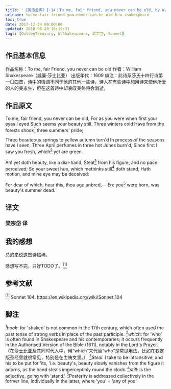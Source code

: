 ```yaml
---
title: '《英诗金库》I-14：To me, fair friend, you never can be old, by W. Shakespeare'
urlname: to-me-fair-friend-you-never-can-be-old-b-w-shakespeare
toc: true
date: 2017-12-24 00:00:00
updated: 2018-06-28 16:15:31
tags: [GoldenTreasury, W.Shakespeare, 梁宗岱, Sonnet]
---
```


## 作品基本信息

作品名称：To me, fair Friend, you never can be old
作者：William Shakespeare（威廉·莎士比亚）
出版年代：1609
编注：此诗系莎氏十四行诗第一〇四首，诗中的情调不同于他的其他一些诗。诗人在有些诗中想用诗来使他所爱的人的美永生，但在这首诗中却哀叹美终将会消逝。

## 作品原文

To me, fair friend, you never can be old,
For as you were when first your eyes I eyed
Such seems your beauty still. Three winters cold
Have from the forests shook<a href="#note1" id="note1ref"><sup>1</sup></a> three summers' pride;

Three beauteous springs to yellow autumn turn'd
In process of the seasons have I seen,
Three April perfumes in three hot Junes burn'd,
Since first I saw you fresh, which<a href="#note2" id="note2ref"><sup>2</sup></a> yet are green.

Ah! yet doth beauty, like a dial-hand,
Steal<a href="#note3" id="note3ref"><sup>3</sup></a> from his figure, and no pace perceived;
So your sweet hue, which methinks still<a href="#note4" id="note4ref"><sup>4</sup></a> doth stand,
Hath motion, and mine eye may be deceived:

For dear of which, hear this, thou age unbred,—
Ere you<a href="#note5" id="note5ref"><sup>5</sup></a> were born, was beauty's summer dead.


## 译文
### 梁宗岱 译


## 我的感想

总的来说这首诗超棒。

感想写不完，只好TODO了。<a href="#bib1" id="bib1ref"><sup>[1]</sup></a>

## 参考文献
<a id="bib1" href="#bib1ref"><sup>[1]</sup></a> Sonnet 104. <https://en.wikipedia.org/wiki/Sonnet_104>

## 脚注
<a id="note1" href="#note1ref"><sup>1</sup></a>*hook*: for 'shaken' is not common in the 17th century, which often used the past tense of strong verbs in place of the past participle.
<a id="note2" href="#note2ref"><sup>2</sup></a>*which*: for 'who' is often found in Shakespeare and his contemporaries; it occurs frequently in the Authorised Version of the Bible (1611), notably in the Lord's Prayer. （在莎士比亚及其同时代人中，用“which”来代替“who”是常见用法，比如在钦定版圣经里就很常见，特别是在主祷文里。）
<a id="note3" href="#note3ref"><sup>3</sup></a>*Steal*: I take to be intransitive, and his to be put for 'its, 'i.e. beauty's, beauty slowly vanishes from the figure it adorns, as the hand steals imperceptibly round the clock.
<a id="note4" href="#note4ref"><sup>4</sup></a>*still*: is the adjective, going with 'stand.'
<a id="note5" href="#note5ref"><sup>5</sup></a>Posterity is addressed collectively in the former line, individually in the latter, where 'you' = 'any of you.'
